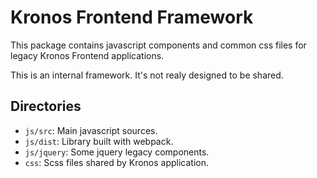 # Kronos Frontend Framework

This package contains javascript components and common css files for legacy Kronos Frontend applications.

This is an internal framework. It's not realy designed to be shared.


## Directories

- `js/src`: Main javascript sources.
- `js/dist`: Library built with webpack.
- `js/jquery`: Some jquery legacy components.
- `css`: Scss files shared by Kronos application.

